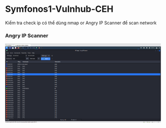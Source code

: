 # Symfonos1-Vulnhub-CEH
 
Kiểm tra check ip có thể dùng nmap or Angry IP Scanner để scan network

### Angry IP Scanner 
<img src= ./img/1.png >